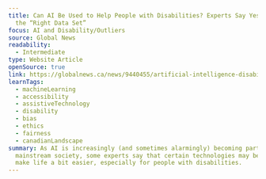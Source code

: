 ```yaml
---
title: Can AI Be Used to Help People with Disabilities? Experts Say Yes, with
  the “Right Data Set”
focus: AI and Disability/Outliers
source: Global News
readability:
  - Intermediate
type: Website Article
openSource: true
link: https://globalnews.ca/news/9440455/artificial-intelligence-disability/
learnTags:
  - machineLearning
  - accessibility
  - assistiveTechnology
  - disability
  - bias
  - ethics
  - fairness
  - canadianLandscape
summary: As AI is increasingly (and sometimes alarmingly) becoming part of
  mainstream society, some experts say that certain technologies may be used to
  make life a bit easier, especially for people with disabilities.
---
```

